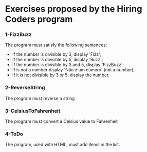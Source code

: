 # Exercises proposed by the Hiring Coders program

### 1-FizzBuzz
The program must satisfy the following sentences:
- If the number is divisible by 3, display 'Fizz';
- If the number is divisible by 5, display 'Buzz';
- If the number is divisible by 3 and 5, display 'FizzBuzz';
- If is not a number display 'Não é um número' (not a number);
- If it is not divisible by 3 or 5, display the number. 

### 2-ReverseString

The program must reverse a string

### 3-CelsiusToFahrenheit

The program must convert a Celsius value to Fahrenheit

### 4-ToDo

The program, used with HTML, must add items in the list.